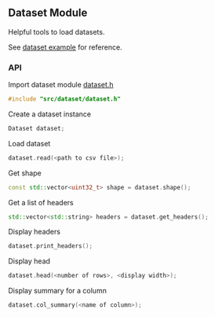 ## Dataset Module
Helpful tools to load datasets.

See [dataset example](../../examples/dataset/main.cpp) for reference.

### API
Import dataset module [dataset.h](./dataset.h)
``` cpp
#include "src/dataset/dataset.h"
```
Create a dataset instance
```cpp
Dataset dataset;
```
Load dataset
``` cpp
dataset.read(<path to csv file>);
```
Get shape
```cpp
const std::vector<uint32_t> shape = dataset.shape();
```
Get a list of headers
```cpp
std::vector<std::string> headers = dataset.get_headers();
```
Display headers
```cpp
dataset.print_headers();
```
Display head
```cpp
dataset.head(<number of rows>, <display width>);
```
Display summary for a column
```cpp
dataset.col_summary(<name of column>);
```
